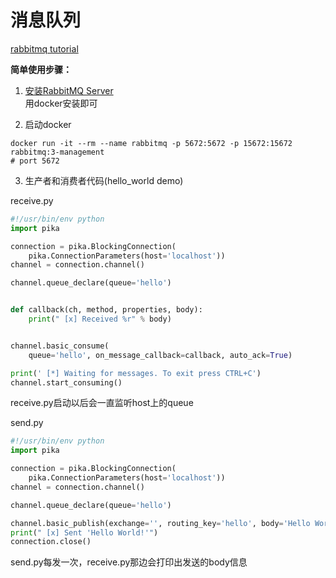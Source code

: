 # 消息队列

[rabbitmq tutorial](https://www.rabbitmq.com/tutorials/tutorial-one-python.html)<br>

**简单使用步骤：**<br>
1. [安装RabbitMQ Server](https://www.rabbitmq.com/download.html)<br>
用docker安装即可

2. 启动docker<br>
```shell
docker run -it --rm --name rabbitmq -p 5672:5672 -p 15672:15672 rabbitmq:3-management
# port 5672
```

3. 生产者和消费者代码(hello_world demo)<br>

receive.py<br>
```python
#!/usr/bin/env python
import pika

connection = pika.BlockingConnection(
    pika.ConnectionParameters(host='localhost'))
channel = connection.channel()

channel.queue_declare(queue='hello')


def callback(ch, method, properties, body):
    print(" [x] Received %r" % body)


channel.basic_consume(
    queue='hello', on_message_callback=callback, auto_ack=True)

print(' [*] Waiting for messages. To exit press CTRL+C')
channel.start_consuming()
```
receive.py启动以后会一直监听host上的queue<br>

send.py<br>
```python
#!/usr/bin/env python
import pika

connection = pika.BlockingConnection(
    pika.ConnectionParameters(host='localhost'))
channel = connection.channel()

channel.queue_declare(queue='hello')

channel.basic_publish(exchange='', routing_key='hello', body='Hello World!')
print(" [x] Sent 'Hello World!'")
connection.close()
```
send.py每发一次，receive.py那边会打印出发送的body信息


